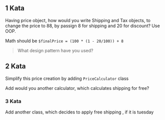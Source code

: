 ## 1 Kata

Having price object, how would you write Shipping and Tax objects, to change the price to 88, by passign 8 for shipping
and 20 for discount?
 Use OOP. 

Math should be `$finalPrice = (100 * (1 - 20/100)) + 8`

> What design pattern have you used?

## 2 Kata 
Simplify this price creation  by adding `PriceCalculator` class

Add would you another calculator, which calculates shipping for free?

### 3 Kata
Add another class, which decides to apply free shipping , if it is tuesday


